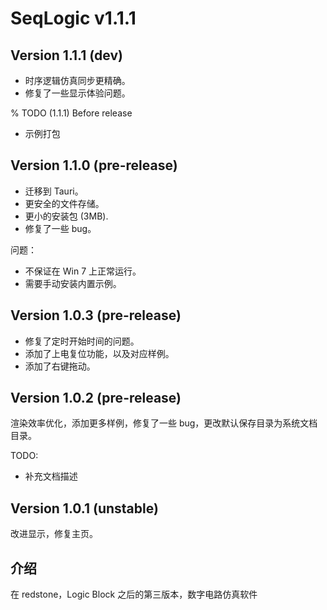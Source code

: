 # SeqLogic v1.1.1

## Version 1.1.1 (dev)

- 时序逻辑仿真同步更精确。
- 修复了一些显示体验问题。

% TODO (1.1.1) Before release

- 示例打包

## Version 1.1.0 (pre-release)

- 迁移到 Tauri。
- 更安全的文件存储。
- 更小的安装包 (3MB).
- 修复了一些 bug。

问题：

- 不保证在 Win 7 上正常运行。
- 需要手动安装内置示例。

## Version 1.0.3 (pre-release)

- 修复了定时开始时间的问题。
- 添加了上电复位功能，以及对应样例。
- 添加了右键拖动。

## Version 1.0.2 (pre-release)

渲染效率优化，添加更多样例，修复了一些 bug，更改默认保存目录为系统文档目录。

TODO:

- 补充文档描述

## Version 1.0.1 (unstable)

改进显示，修复主页。

## 介绍

在 redstone，Logic Block 之后的第三版本，数字电路仿真软件
